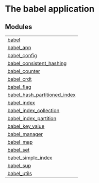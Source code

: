 

# The babel application #


## Modules ##


<table width="100%" border="0" summary="list of modules">
<tr><td><a href="babel.md" class="module">babel</a></td></tr>
<tr><td><a href="babel_app.md" class="module">babel_app</a></td></tr>
<tr><td><a href="babel_config.md" class="module">babel_config</a></td></tr>
<tr><td><a href="babel_consistent_hashing.md" class="module">babel_consistent_hashing</a></td></tr>
<tr><td><a href="babel_counter.md" class="module">babel_counter</a></td></tr>
<tr><td><a href="babel_crdt.md" class="module">babel_crdt</a></td></tr>
<tr><td><a href="babel_flag.md" class="module">babel_flag</a></td></tr>
<tr><td><a href="babel_hash_partitioned_index.md" class="module">babel_hash_partitioned_index</a></td></tr>
<tr><td><a href="babel_index.md" class="module">babel_index</a></td></tr>
<tr><td><a href="babel_index_collection.md" class="module">babel_index_collection</a></td></tr>
<tr><td><a href="babel_index_partition.md" class="module">babel_index_partition</a></td></tr>
<tr><td><a href="babel_key_value.md" class="module">babel_key_value</a></td></tr>
<tr><td><a href="babel_manager.md" class="module">babel_manager</a></td></tr>
<tr><td><a href="babel_map.md" class="module">babel_map</a></td></tr>
<tr><td><a href="babel_set.md" class="module">babel_set</a></td></tr>
<tr><td><a href="babel_simple_index.md" class="module">babel_simple_index</a></td></tr>
<tr><td><a href="babel_sup.md" class="module">babel_sup</a></td></tr>
<tr><td><a href="babel_utils.md" class="module">babel_utils</a></td></tr></table>


